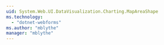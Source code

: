 ```yaml
---
uid: System.Web.UI.DataVisualization.Charting.MapAreaShape
ms.technology: 
  - "dotnet-webforms"
ms.author: "mblythe"
manager: "mblythe"
---
```

